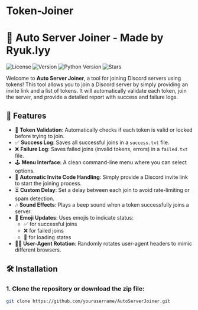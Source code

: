 # Token-Joiner

# 🚀 **Auto Server Joiner** - Made by Ryuk.lyy

![License](https://img.shields.io/github/license/Ryuk-LOL/Token-Joiner?color=blue)
![Version](https://img.shields.io/badge/version-1.0-green)
![Python Version](https://img.shields.io/badge/python-3.8%2B-blue)
![Stars](https://img.shields.io/github/stars/Ryuk-LOL/Token-Joiner?style=social)

Welcome to **Auto Server Joiner**, a tool for joining Discord servers using tokens! This tool allows you to join a Discord server by simply providing an invite link and a list of tokens. It will automatically validate each token, join the server, and provide a detailed report with success and failure logs.

## 🎯 **Features**
- 📝 **Token Validation**: Automatically checks if each token is valid or locked before trying to join.
- ✅ **Success Log**: Saves all successful joins in a `success.txt` file.
- ❌ **Failure Log**: Saves failed joins (invalid tokens, errors) in a `failed.txt` file.
- 🕹 **Menu Interface**: A clean command-line menu where you can select options.
- 🐣 **Automatic Invite Code Handling**: Simply provide a Discord invite link to start the joining process.
- ⏳ **Custom Delay**: Set a delay between each join to avoid rate-limiting or spam detection.
- 🎶 **Sound Effects**: Plays a beep sound when a token successfully joins a server.
- 🎨 **Emoji Updates**: Uses emojis to indicate status:
  - ✅ for successful joins
  - ❌ for failed joins
  - 🔄 for loading states
- 🧑‍💻 **User-Agent Rotation**: Randomly rotates user-agent headers to mimic different browsers.

## 🛠 **Installation**

### 1. **Clone the repository** or download the zip file:
```bash
git clone https://github.com/yourusername/AutoServerJoiner.git
